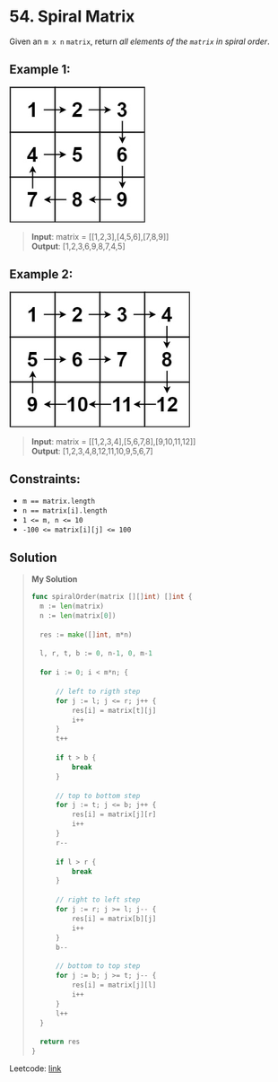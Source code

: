 # 54. Spiral Matrix

Given an `m x n` `matrix`, return *all elements of the `matrix` in spiral order*.


## Example 1:

![matrix](image-1.png)

> **Input**: matrix = [[1,2,3],[4,5,6],[7,8,9]] \
> **Output**: [1,2,3,6,9,8,7,4,5]

## Example 2:

![matrix](image-2.png)

> **Input**: matrix = [[1,2,3,4],[5,6,7,8],[9,10,11,12]] \
> **Output**: [1,2,3,4,8,12,11,10,9,5,6,7]
 

## Constraints:

* `m == matrix.length`
* `n == matrix[i].length`
* `1 <= m, n <= 10`
* `-100 <= matrix[i][j] <= 100`

## Solution
> **My Solution**
> ```go
> func spiralOrder(matrix [][]int) []int {
> 	m := len(matrix)
> 	n := len(matrix[0])
> 
> 	res := make([]int, m*n)
> 
> 	l, r, t, b := 0, n-1, 0, m-1
> 
> 	for i := 0; i < m*n; {
> 
> 		// left to rigth step
> 		for j := l; j <= r; j++ {
> 			res[i] = matrix[t][j]
> 			i++
> 		}
> 		t++
> 
> 		if t > b {
> 			break
> 		}
> 
> 		// top to bottom step
> 		for j := t; j <= b; j++ {
> 			res[i] = matrix[j][r]
> 			i++
> 		}
> 		r--
> 
> 		if l > r {
> 			break
> 		}
> 
> 		// right to left step
> 		for j := r; j >= l; j-- {
> 			res[i] = matrix[b][j]
> 			i++
> 		}
> 		b--
> 
> 		// bottom to top step
> 		for j := b; j >= t; j-- {
> 			res[i] = matrix[j][l]
> 			i++
> 		}
> 		l++
> 	}
> 
> 	return res
> }
> ```

Leetcode: [link](https://leetcode.com/problems/spiral-matrix/description/)